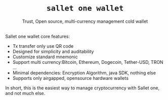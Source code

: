 <h1 align="center"><code>sallet one wallet</code></h1>

<div align="center">Trust, Open source, multi-currency management cold wallet</div>

<br />

Sallet one wallet core features:
- Tx transfer only use QR code
- Designed for simplicity and auditability
- Customize standard mnemonic
- Support multi currency:Bitcoin, Ethereum, Dogecoin, Tether-USD, TRON ...
- Minimal dependencies: Encryption Algorithm, java SDK, nothing else
- Supports only airgapped, opensource hardware wallets

In short, this is the easiest way to manage cryptocurrency with Sallet one, and not much else.
